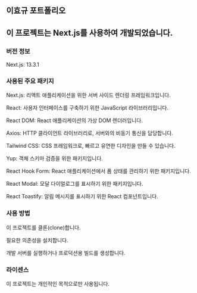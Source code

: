 ## 이효규 포트폴리오

## 이 프로젝트는 Next.js를 사용하여 개발되었습니다.


### 버전 정보

Next.js: 13.3.1

### 사용된 주요 패키지

Next.js: 리액트 애플리케이션을 위한 서버 사이드 렌더링 프레임워크입니다.

React: 사용자 인터페이스를 구축하기 위한 JavaScript 라이브러리입니다.

React DOM: React 애플리케이션의 가상 DOM 렌더러입니다.

Axios: HTTP 클라이언트 라이브러리로, 서버와의 비동기 통신을 담당합니다.

Tailwind CSS: CSS 프레임워크로, 빠르고 유연한 디자인을 만들 수 있습니다.

Yup: 객체 스키마 검증을 위한 패키지입니다.

React Hook Form: React 애플리케이션에서 폼 상태를 관리하기 위한 패키지입니다.

React Modal: 모달 다이얼로그를 표시하기 위한 패키지입니다.

React Toastify: 알림 메시지를 표시하기 위한 React 컴포넌트입니다.

### 사용 방법

이 프로젝트를 클론(clone)합니다.

필요한 의존성을 설치합니다.

개발 서버를 실행하거나 프로덕션용 빌드를 생성합니다.

### 라이센스

이 프로젝트는 개인적인 목적으로만 사용됩니다.
